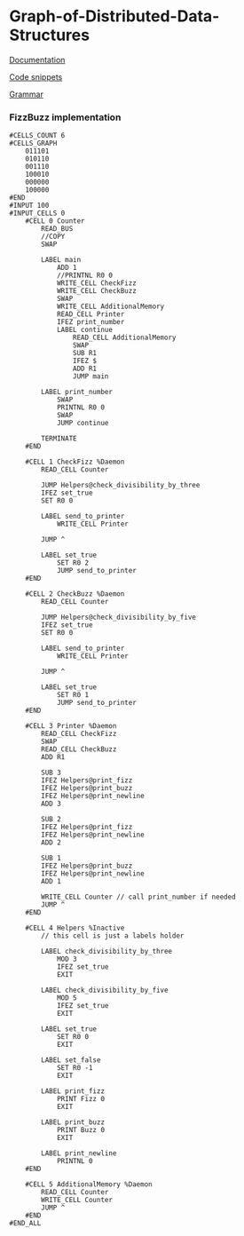 # Graph-of-Distributed-Data-Structures
[Documentation](https://github.com/proman3419/Graph-of-Distributed-Data-Structures/blob/master/docs/GoDDS.pdf)

[Code snippets](https://github.com/proman3419/Graph-of-Distributed-Data-Structures/tree/master/goddslang/src/main/resources/code%20snippets)

[Grammar](https://github.com/proman3419/Graph-of-Distributed-Data-Structures/blob/master/goddslang/src/main/java/goddslang/grammar/Grammar.g4)

### FizzBuzz implementation
```
#CELLS_COUNT 6
#CELLS_GRAPH
    011101
    010110
    001110
    100010
    000000
    100000
#END
#INPUT 100
#INPUT_CELLS 0
    #CELL 0 Counter
        READ_BUS
        //COPY
        SWAP

        LABEL main
            ADD 1
            //PRINTNL R0 0
            WRITE_CELL CheckFizz
            WRITE_CELL CheckBuzz
            SWAP
            WRITE_CELL AdditionalMemory
            READ_CELL Printer
            IFEZ print_number
            LABEL continue
                READ_CELL AdditionalMemory
                SWAP
                SUB R1
                IFEZ $
                ADD R1
                JUMP main

        LABEL print_number
            SWAP
            PRINTNL R0 0
            SWAP
            JUMP continue

        TERMINATE
    #END

    #CELL 1 CheckFizz %Daemon
        READ_CELL Counter

        JUMP Helpers@check_divisibility_by_three
        IFEZ set_true
        SET R0 0

        LABEL send_to_printer
            WRITE_CELL Printer

        JUMP ^

        LABEL set_true
            SET R0 2
            JUMP send_to_printer        
    #END

    #CELL 2 CheckBuzz %Daemon
        READ_CELL Counter

        JUMP Helpers@check_divisibility_by_five
        IFEZ set_true
        SET R0 0

        LABEL send_to_printer
            WRITE_CELL Printer

        JUMP ^

        LABEL set_true
            SET R0 1
            JUMP send_to_printer        
    #END

    #CELL 3 Printer %Daemon
        READ_CELL CheckFizz
        SWAP
        READ_CELL CheckBuzz
        ADD R1

        SUB 3
        IFEZ Helpers@print_fizz
        IFEZ Helpers@print_buzz
        IFEZ Helpers@print_newline
        ADD 3

        SUB 2
        IFEZ Helpers@print_fizz
        IFEZ Helpers@print_newline
        ADD 2

        SUB 1
        IFEZ Helpers@print_buzz
        IFEZ Helpers@print_newline
        ADD 1

        WRITE_CELL Counter // call print_number if needed
        JUMP ^
    #END

    #CELL 4 Helpers %Inactive
        // this cell is just a labels holder

        LABEL check_divisibility_by_three
            MOD 3
            IFEZ set_true
            EXIT

        LABEL check_divisibility_by_five
            MOD 5
            IFEZ set_true
            EXIT

        LABEL set_true
            SET R0 0
            EXIT

        LABEL set_false
            SET R0 -1
            EXIT

        LABEL print_fizz
            PRINT Fizz 0
            EXIT

        LABEL print_buzz
            PRINT Buzz 0
            EXIT

        LABEL print_newline
            PRINTNL 0
    #END

    #CELL 5 AdditionalMemory %Daemon
        READ_CELL Counter
        WRITE_CELL Counter
        JUMP ^
    #END
#END_ALL
```
